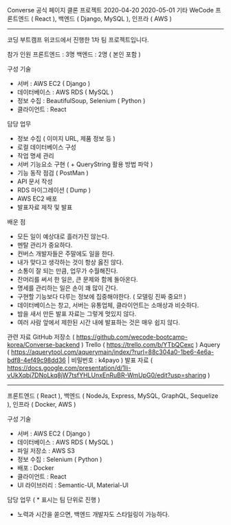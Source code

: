 Converse 공식 페이지 클론 프로젝트
2020-04-20
2020-05-01
기타
WeCode
프론트엔드 ( React ), 백엔드 ( Django, MySQL ), 인프라 ( AWS )

-----------------------------------------------------------------------------------------------------------------------

코딩 부트캠프 위코드에서 진행한 1차 팀 프로젝트입니다.

참가 인원
프론트엔드 : 3명
백엔드 : 2명 ( 본인 포함 )

구성 기술
- 서버 : AWS EC2 ( Django )
- 데이터베이스 : AWS RDS ( MySQL )
- 정보 수집 : BeautifulSoup, Selenium ( Python )
- 클라이언트 : React

담당 업무
- 정보 수집 ( 이미지 URL, 제품 정보 등 )
- 로컬 데이터베이스 구성
- 작업 명세 관리
- 서버 기능요소 구현 ( + QueryString 활용 방법 파악 )
- 기능 동작 점검 ( PostMan )
- API 문서 작성
- RDS 마이그레이션 ( Dump )
- AWS EC2 배포
- 발표자료 제작 및 발표

배운 점
- 모든 일이 예상대로 흘러가진 않는다.
- 멘탈 관리가 중요하다.
- 컨버스 개발자들은 주말에도 일을 한다.
- 내가 맞다고 생각하는 것이 항상 옳진 않다.
- 소통이 잘 되는 만큼, 업무가 수월해진다.
- 잔머리를 써서 한 일은, 큰 문제와 함께 돌아온다.
- 명세를 관리하는 일은 손이 꽤 많이 간다.
- 구현할 기능보다 다루는 정보에 집중해야한다. ( 모델링 진짜 중요!! )
- 데이터베이스는 창고, 서버는 유통업체, 클라이언트는 소매상과 비슷하다.
- 밤을 새서 만든 발표 자료는 그렇게 멋있지 않다.
- 여러 사람 앞에서 제한된 시간 내에 발표하는 것은 매우 쉽지 않다.

관련 자료
GitHub 저장소 ( https://github.com/wecode-bootcamp-korea/Converse-backend )
Trello ( https://trello.com/b/YTbQCexc )
Aquery ( https://aquerytool.com/aquerymain/index/?rurl=88c304a0-1be6-4e6a-bdf8-4ef49c98dd36 | 비밀번호 : k4payo )
발표 자료 ( https://docs.google.com/presentation/d/1Ii-vUkXqbj7DNoLkq8jW7tsfYHLUnxEnRuBR-WmUpG0/edit?usp=sharing )

-----------------------------------------------------------------------------------------------------------------------




프론트엔드 ( React ), 백엔드 ( NodeJs, Express, MySQL, GraphQL, Sequelize ), 인프라 ( Docker, AWS )

구성 기술
- 서버 : AWS EC2 ( Django )
- 데이터베이스 : AWS RDS ( MySQL )
- 파일 저장소 : AWS S3
- 정보 수집 : Selenium ( Python )
- 배포 : Docker
- 클라이언트 : React
- UI 라이브러리 : Semantic-UI, Material-UI

담당 업무 ( * 표시는 팀 단위로 진행 )

- 노력과 시간을 쏟으면, 백엔드 개발자도 스타일링이 가능하다.
